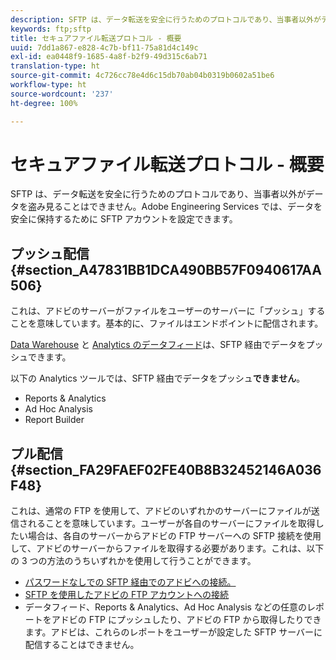 ```yaml
---
description: SFTP は、データ転送を安全に行うためのプロトコルであり、当事者以外がデータを盗み見ることはできません。Adobe Engineering Services では、データを安全に保持するために SFTP アカウントを設定できます。
keywords: ftp;sftp
title: セキュアファイル転送プロトコル - 概要
uuid: 7dd1a867-e828-4c7b-bf11-75a81d4c149c
exl-id: ea0448f9-1685-4a8f-b2f9-49d315c6ab71
translation-type: ht
source-git-commit: 4c726cc78e4d6c15db70ab04b0319b0602a51be6
workflow-type: ht
source-wordcount: '237'
ht-degree: 100%

---
```


# セキュアファイル転送プロトコル - 概要

SFTP は、データ転送を安全に行うためのプロトコルであり、当事者以外がデータを盗み見ることはできません。Adobe Engineering Services では、データを安全に保持するために SFTP アカウントを設定できます。

## プッシュ配信 {#section_A47831BB1DCA490BB57F0940617AA506}

これは、アドビのサーバーがファイルをユーザーのサーバーに「プッシュ」することを意味しています。基本的に、ファイルはエンドポイントに配信されます。

[Data Warehouse](/help/export/ftp-and-sftp/c-sftp/ftp-sftp-dw.md) と [Analytics のデータフィード](https://docs.adobe.com/content/help/ja-JP/analytics/export/analytics-data-feed/data-feed-overview.html)は、SFTP 経由でデータをプッシュできます。

以下の Analytics ツールでは、SFTP 経由でデータをプッシュ&#x200B;**できません**。

* Reports &amp; Analytics
* Ad Hoc Analysis
* Report Builder

## プル配信 {#section_FA29FAEF02FE40B8B32452146A036F48}

これは、通常の FTP を使用して、アドビのいずれかのサーバーにファイルが送信されることを意味しています。ユーザーが各自のサーバーにファイルを取得したい場合は、各自のサーバーからアドビの FTP サーバーへの SFTP 接続を使用して、アドビのサーバーからファイルを取得する必要があります。これは、以下の 3 つの方法のうちいずれかを使用して行うことができます。

* [パスワードなしでの SFTP 経由でのアドビへの接続。](/help/export/ftp-and-sftp/c-sftp/ftp-sftp-cert-auth.md)
* [SFTP を使用したアドビの FTP アカウントへの接続](/help/export/ftp-and-sftp/c-sftp/ftp-sftp-connect.md)
* データフィード、Reports &amp; Analytics、Ad Hoc Analysis などの任意のレポートをアドビの FTP にプッシュしたり、アドビの FTP から取得したりできます。アドビは、これらのレポートをユーザーが設定した SFTP サーバーに配信することはできません。
